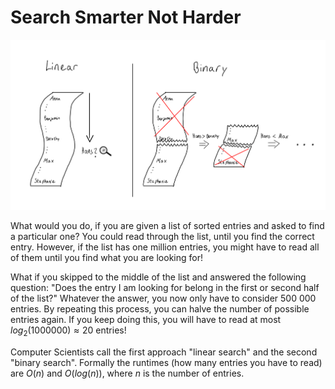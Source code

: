 # Search Smarter Not Harder

<img src="./figures/article-0-20-binary_search.png" width="800"/>

What would you do, if you are given a list of sorted entries and asked to find a particular one? 
You could read through the list, until you find the correct entry. 
However, if the list has one million entries, you might have to read all of them until you find what you are looking for!

What if you skipped to the middle of the list and answered the following question: 
"Does the entry I am looking for belong in the first or second half of the list?"
Whatever the answer, you now only have to consider 500 000 entries.
By repeating this process, you can halve the number of possible entries again.
If you keep doing this, you will have to read at most $log_2(1000000) \approx 20$ entries!

Computer Scientists call the first approach "linear search" and the second "binary search". Formally the runtimes (how many entries you have to read) are $O(n)$ and  $O(log(n))$, where $n$ is the number of entries. 







